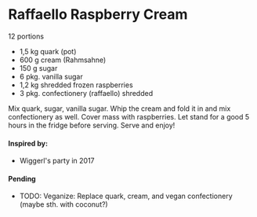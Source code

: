 # Raffaello Raspberry Cream
12 portions

* 1,5 kg quark (pot)
* 600 g cream (Rahmsahne)
* 150 g sugar
* 6 pkg. vanilla sugar
* 1,2 kg shredded frozen raspberries
* 3 pkg. confectionery (raffaello) shredded 

Mix quark, sugar, vanilla sugar. Whip the cream and fold it in and mix confectionery as well. Cover mass with raspberries. Let stand for a good 5 hours in the fridge before serving. Serve and enjoy!

#### Inspired by:
* Wiggerl's party in 2017

#### Pending 
* TODO: Veganize: Replace quark, cream, and vegan confectionery (maybe sth. with coconut?)
